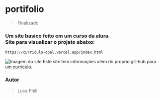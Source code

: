 # portifolio
> Finalizado
<h3>Um site basico feito em um curso da alura.
  <br>Site para visualizar o projato abaixo:</h3>
  
```
https://curriculo-opal.vercel.app/index.html
```
![Imagem do site](https://github.com/lucaphill/portifolio/assets/122892978/f27ff5e3-ddab-4ee7-a618-daf0ef3e1f64)
Este site tem informações além do proprio git-hub para um curriculo.
### Autor
> Luca Phill 

